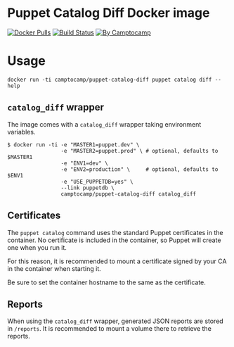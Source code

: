 Puppet Catalog Diff Docker image
=================================

[![Docker Pulls](https://img.shields.io/docker/pulls/camptocamp/puppet-catalog-diff.svg)](https://hub.docker.com/r/camptocamp/puppet-catalog-diff/)
[![Build Status](https://img.shields.io/travis/camptocamp/docker-puppet-catalog-diff/master.svg)](https://travis-ci.org/camptocamp/docker-puppet-catalog-diff)
[![By Camptocamp](https://img.shields.io/badge/by-camptocamp-fb7047.svg)](http://www.camptocamp.com)


# Usage

```shell
docker run -ti camptocamp/puppet-catalog-diff puppet catalog diff --help
```


## `catalog_diff` wrapper

The image comes with a `catalog_diff` wrapper taking environment variables.

```shell
$ docker run -ti -e "MASTER1=puppet.dev" \
                 -e "MASTER2=puppet.prod" \ # optional, defaults to $MASTER1
                 -e "ENV1=dev" \
                 -e "ENV2=production" \     # optional, defaults to $ENV1
                 -e "USE_PUPPETDB=yes" \
                 --link puppetdb \
                 camptocamp/puppet-catalog-diff catalog_diff
```

## Certificates

The `puppet catalog` command uses the standard Puppet certificates in the container. No certificate is included in the container, so Puppet will create one when you run it.

For this reason, it is recommended to mount a certificate signed by your CA in the container when starting it.

Be sure to set the container hostname to the same as the certificate.


## Reports

When using the `catalog_diff` wrapper, generated JSON reports are stored in `/reports`. It is recommended to mount a volume there to retrieve the reports.


